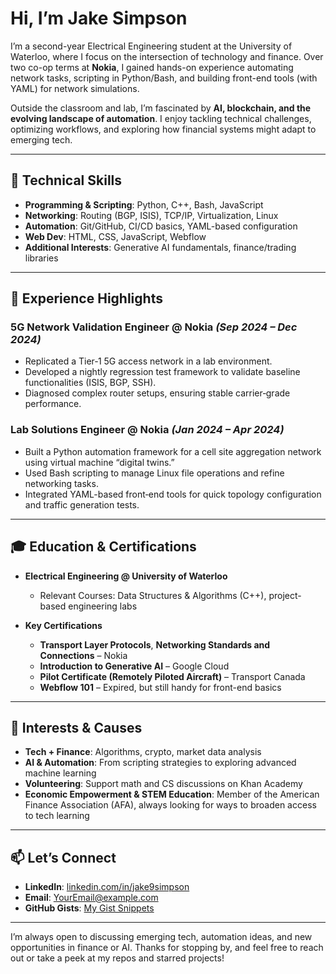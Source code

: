 # Hi, I’m Jake Simpson

I’m a second-year Electrical Engineering student at the University of Waterloo, where I focus on the intersection of technology and finance. Over two co-op terms at **Nokia**, I gained hands-on experience automating network tasks, scripting in Python/Bash, and building front-end tools (with YAML) for network simulations.

Outside the classroom and lab, I’m fascinated by **AI, blockchain, and the evolving landscape of automation**. I enjoy tackling technical challenges, optimizing workflows, and exploring how financial systems might adapt to emerging tech.

---

## 🔧 Technical Skills
- **Programming & Scripting**: Python, C++, Bash, JavaScript  
- **Networking**: Routing (BGP, ISIS), TCP/IP, Virtualization, Linux  
- **Automation**: Git/GitHub, CI/CD basics, YAML-based configuration  
- **Web Dev**: HTML, CSS, JavaScript, Webflow
- **Additional Interests**: Generative AI fundamentals, finance/trading libraries

---

## 💼 Experience Highlights
### 5G Network Validation Engineer @ Nokia *(Sep 2024 – Dec 2024)*
- Replicated a Tier‐1 5G access network in a lab environment.  
- Developed a nightly regression test framework to validate baseline functionalities (ISIS, BGP, SSH).  
- Diagnosed complex router setups, ensuring stable carrier‐grade performance.

### Lab Solutions Engineer @ Nokia *(Jan 2024 – Apr 2024)*
- Built a Python automation framework for a cell site aggregation network using virtual machine “digital twins.”  
- Used Bash scripting to manage Linux file operations and refine networking tasks.  
- Integrated YAML-based front‐end tools for quick topology configuration and traffic generation tests.

---

## 🎓 Education & Certifications
- **Electrical Engineering @ University of Waterloo**  
  - Relevant Courses: Data Structures & Algorithms (C++), project-based engineering labs

- **Key Certifications**  
  - **Transport Layer Protocols**, **Networking Standards and Connections** – Nokia  
  - **Introduction to Generative AI** – Google Cloud  
  - **Pilot Certificate (Remotely Piloted Aircraft)** – Transport Canada  
  - **Webflow 101** – Expired, but still handy for front-end basics

---

## 🌱 Interests & Causes
- **Tech + Finance**: Algorithms, crypto, market data analysis  
- **AI & Automation**: From scripting strategies to exploring advanced machine learning  
- **Volunteering**: Support math and CS discussions on Khan Academy  
- **Economic Empowerment & STEM Education**: Member of the American Finance Association (AFA), always looking for ways to broaden access to tech learning

---

## 📫 Let’s Connect
- **LinkedIn**: [linkedin.com/in/jake9simpson](https://linkedin.com/in/jake9simpson)  
- **Email**: [YourEmail@example.com](mailto:jake9simpson@icloud.com)  
- **GitHub Gists**: [My Gist Snippets](https://gist.github.com/jake9simpson)

---

I’m always open to discussing emerging tech, automation ideas, and new opportunities in finance or AI. Thanks for stopping by, and feel free to reach out or take a peek at my repos and starred projects!
